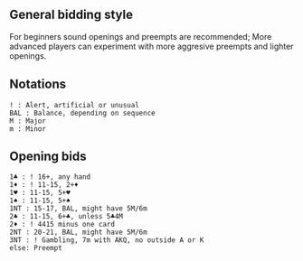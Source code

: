 ## General bidding style
For beginners sound openings and preempts are recommended; More advanced players can experiment with more aggresive preempts and lighter openings. 

## Notations
```
! : Alert, artificial or unusual
BAL : Balance, depending on sequence
M : Major
m : Minor 
```
## Opening bids
```
1♣️ : ! 16+, any hand
1♦️ : ! 11-15, 2+♦️
1♥️ : 11-15, 5+♥️
1♠️ : 11-15, 5+♠️
1NT : 15-17, BAL, might have 5M/6m
2♣️ : 11-15, 6+♣️, unless 5♣️4M
2♦️ : ! 4415 minus one card
2NT : 20-21, BAL, might have 5M/6m
3NT : ! Gambling, 7m with AKQ, no outside A or K
else: Preempt
```




